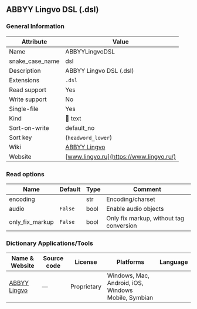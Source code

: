 ## ABBYY Lingvo DSL (.dsl)

### General Information

| Attribute       | Value                                                      |
| --------------- | ---------------------------------------------------------- |
| Name            | ABBYYLingvoDSL                                             |
| snake_case_name | dsl                                                        |
| Description     | ABBYY Lingvo DSL (.dsl)                                    |
| Extensions      | `.dsl`                                                     |
| Read support    | Yes                                                        |
| Write support   | No                                                         |
| Single-file     | Yes                                                        |
| Kind            | 📝 text                                                     |
| Sort-on-write   | default_no                                                 |
| Sort key        | (`headword_lower`)                                         |
| Wiki            | [ABBYY Lingvo](https://ru.wikipedia.org/wiki/ABBYY_Lingvo) |
| Website         | [www.lingvo.ru](https://www.lingvo.ru/)                    |

### Read options

| Name            | Default | Type | Comment                                 |
| --------------- | ------- | ---- | --------------------------------------- |
| encoding        |         | str  | Encoding/charset                        |
| audio           | `False` | bool | Enable audio objects                    |
| only_fix_markup | `False` | bool | Only fix markup, without tag conversion |



### Dictionary Applications/Tools

| Name & Website                         | Source code | License     | Platforms                                           | Language |
| -------------------------------------- | ----------- | ----------- | --------------------------------------------------- | -------- |
| [ABBYY Lingvo](https://www.lingvo.ru/) | ―           | Proprietary | Windows, Mac, Android, iOS, Windows Mobile, Symbian |          |
